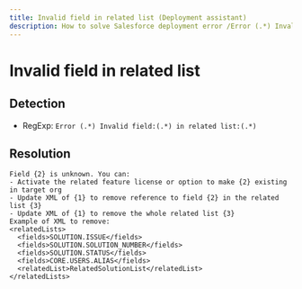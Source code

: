 ```yaml
---
title: Invalid field in related list (Deployment assistant)
description: How to solve Salesforce deployment error /Error (.*) Invalid field:(.*) in related list:(.*)/gm
---
```

<!-- markdownlint-disable MD013 -->
# Invalid field in related list

## Detection

- RegExp: `Error (.*) Invalid field:(.*) in related list:(.*)`

## Resolution

```shell
Field {2} is unknown. You can:
- Activate the related feature license or option to make {2} existing in target org
- Update XML of {1} to remove reference to field {2} in the related list {3}
- Update XML of {1} to remove the whole related list {3}
Example of XML to remove:
<relatedLists>
  <fields>SOLUTION.ISSUE</fields>
  <fields>SOLUTION.SOLUTION_NUMBER</fields>
  <fields>SOLUTION.STATUS</fields>
  <fields>CORE.USERS.ALIAS</fields>
  <relatedList>RelatedSolutionList</relatedList>
</relatedLists>

```
